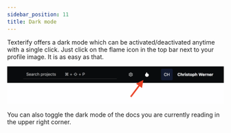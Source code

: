```yaml
---
sidebar_position: 11
title: Dark mode
---
```


Texterify offers a dark mode which can be activated/deactivated anytime with a single click. Just click on the flame icon in the top bar next to your profile image. It is as easy as that.

![Activate dark mode](/img/general/dark_mode.png)

You can also toggle the dark mode of the docs you are currently reading in the upper right corner.
